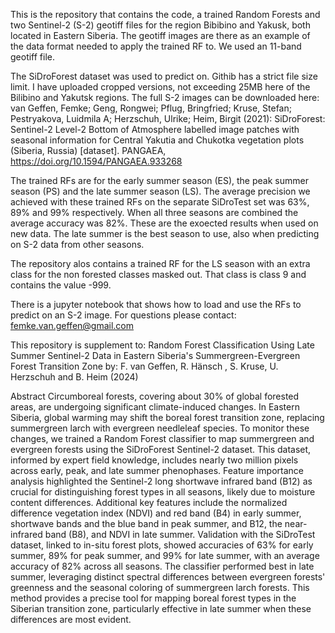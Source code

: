 
This is the repository that contains the code, a trained Random Forests and two Sentinel-2 (S-2) geotiff files for the region Bibibino and Yakusk, both located in Eastern Siberia. 
The geotiff images are there as an example of the data format needed to apply the trained RF to. We used an 11-band geotiff file.

The SiDroForest dataset was used to predict on. Githib has a strict file size limit. I have uploaded cropped versions, not exceeding 25MB here of the Bilibino and Yakutsk regions. The full S-2 images can be downloaded here: van Geffen, Femke; Geng, Rongwei; Pflug, Bringfried; Kruse, Stefan; Pestryakova, Luidmila A; Herzschuh, Ulrike; Heim, Birgit (2021): SiDroForest: Sentinel-2 Level-2 Bottom of Atmosphere labelled image patches with seasonal information for Central Yakutia and Chukotka vegetation plots (Siberia, Russia) [dataset]. PANGAEA, https://doi.org/10.1594/PANGAEA.933268

The trained RFs are for the early summer season (ES), the peak summer season (PS) and the late summer season (LS). The average precision we achieved with these trained RFs on the separate SiDroTest set was 63%, 89% and 99% respectively. When all three seasons are combined the average accuracy was 82%. These are the exoected results when used on new data. The late summer is the best season to use, also when predicting on S-2 data from other seasons. 

The repository alos contains a trained RF for the LS season with an extra class for the non forested classes masked out. That class is class 9 and contains the value -999. 

There is a jupyter notebook that shows how to load and use the RFs to predict on an S-2 image. For questions please contact: femke.van.geffen@gmail.com

This repository is supplement to:
Random Forest Classification Using Late Summer Sentinel-2 Data in Eastern Siberia's Summergreen-Evergreen Forest Transition Zone by: 
F. van Geffen, R. Hänsch , S. Kruse, U. Herzschuh and B. Heim (2024)


Abstract
Circumboreal forests, covering about 30% of global forested areas, are undergoing significant climate-induced changes. In Eastern Siberia, global warming may shift the boreal forest transition zone, replacing summergreen larch with evergreen needleleaf species. To monitor these changes, we trained a Random Forest classifier to map summergreen and evergreen forests using the SiDroForest Sentinel-2 dataset. This dataset, informed by expert field knowledge, includes nearly two million pixels across early, peak, and late summer phenophases.
Feature importance analysis highlighted the Sentinel-2 long shortwave infrared band (B12) as crucial for distinguishing forest types in all seasons, likely due to moisture content differences. Additional key features include the normalized difference vegetation index (NDVI) and red band (B4) in early summer, shortwave bands and the blue band in peak summer, and B12, the near-infrared band (B8), and NDVI in late summer.
Validation with the SiDroTest dataset, linked to in-situ forest plots, showed accuracies of 63% for early summer, 89% for peak summer, and 99% for late summer, with an average accuracy of 82% across all seasons. The classifier performed best in late summer, leveraging distinct spectral differences between evergreen forests' greenness and the seasonal coloring of summergreen larch forests. This method provides a precise tool for mapping boreal forest types in the Siberian transition zone, particularly effective in late summer when these differences are most evident.

